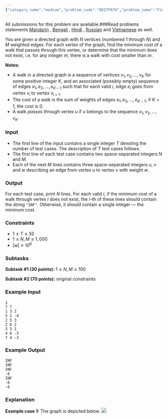 ```yaml
---
{"category_name":"medium","problem_code":"BESTPATH","problem_name":"Find Best Path","languages_supported":{"0":"C","1":"CPP14","2":"JAVA","3":"PYTH","4":"PYTH 3.6","5":"PYPY","6":"CS2","7":"PAS fpc","8":"PAS gpc","9":"RUBY","10":"PHP","11":"GO","12":"NODEJS","13":"HASK","14":"rust","15":"SCALA","16":"swift","17":"D","18":"PERL","19":"FORT","20":"WSPC","21":"ADA","22":"CAML","23":"ICK","24":"BF","25":"ASM","26":"CLPS","27":"PRLG","28":"ICON","29":"SCM qobi","30":"PIKE","31":"ST","32":"NICE","33":"LUA","34":"BASH","35":"NEM","36":"LISP sbcl","37":"LISP clisp","38":"SCM guile","39":"JS","40":"ERL","41":"TCL","42":"kotlin","43":"PERL6","44":"TEXT","45":"SCM chicken","46":"PYP3","47":"CLOJ","48":"COB","49":"FS"},"max_timelimit":1,"source_sizelimit":50000,"problem_author":"arpa","problem_tester":null,"date_added":"26-12-2018","tags":{"0":"arpa","1":"bellman","2":"ltime67"},"editorial_url":"https://discuss.codechef.com/problems/BESTPATH","time":{"view_start_date":1546103100,"submit_start_date":1546103100,"visible_start_date":1546103100,"end_date":1735669800},"is_direct_submittable":false,"layout":"problem"}
---
```

<span class="solution-visible-txt">All submissions for this problem are available.</span>###Read problems statements [Mandarin](http://www.codechef.com/download/translated/LTM67TST/mandarin/BESTPATH.pdf) , [Bengali](http://www.codechef.com/download/translated/LTM67TST/bengali/BESTPATH.pdf) , [Hindi](http://www.codechef.com/download/translated/LTM67TST/hindi/BESTPATH.pdf) , [Russian](http://www.codechef.com/download/translated/LTM67TST/russian/BESTPATH.pdf) and [Vietnamese](http://www.codechef.com/download/translated/LTM67TST/vietnamese/BESTPATH.pdf) as well.

You are given a directed graph with $N$ vertices (numbered $1$ through $N$) and $M$ weighted edges. For each vertex of the graph, find the minimum cost of a walk that passes through this vertex, or determine that the minimum does not exist, i.e. for any integer $m$, there is a walk with cost smaller than $m$.

**Notes:**
- A walk in a directed graph is a sequence of vertices $v_1, v_2, \ldots, v_K$ for some positive integer $K$, and an associated (possibly empty) sequence of edges $e_1, e_2, \ldots, e_{K-1}$ such that for each valid $i$, edge $e_i$ goes from vertex $v_i$ to vertex $v_{i+1}$.
- The cost of a walk is the sum of weights of edges $e_1, e_2, \ldots, e_{K-1}$; if $K = 1$, the cost is $0$.
- A walk *passes through* vertex $u$ if $u$ belongs to the sequence $v_1, v_2, \ldots, v_K$.

### Input
- The first line of the input contains a single integer $T$ denoting the number of test cases. The description of $T$ test cases follows.
- The first line of each test case contains two space-separated integers $N$ and $M$.
- Each of the next $M$ lines contains three space-separated integers $u$, $v$ and $w$ describing an edge from vertex $u$ to vertex $v$ with weight $w$.

### Output
For each test case, print $N$ lines. For each valid $i$, if the minimum cost of a walk through vertex $i$ does not exist, the $i$-th of these lines should contain the string `"INF"`. Otherwise, it should contain a single integer — the minimum cost.

### Constraints
- $1 \le T \le 50$
- $1 \le N, M \le 1,000$
- $|w| \le 10^6$

### Subtasks
**Subtask #1 (30 points):** $1 \le N, M \le 100$

**Subtask #2 (70 points):** original constraints

### Example Input
```
1
7 7
1 3 2
5 1 -4
2 5 3
2 6 2
3 5 1
4 6 -3
7 4 -3
```

### Example Output
```
INF
INF
INF
-6
INF
-6
-6
```

### Explanation
**Example case 1:** The graph is depicted below.
![](http://s8.picofile.com/file/8346929976/graph.png)
